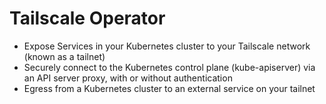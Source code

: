 # Tailscale Operator

- Expose Services in your Kubernetes cluster to your Tailscale network (known as a tailnet)
- Securely connect to the Kubernetes control plane (kube-apiserver) via an API server proxy, with or without authentication
- Egress from a Kubernetes cluster to an external service on your tailnet
